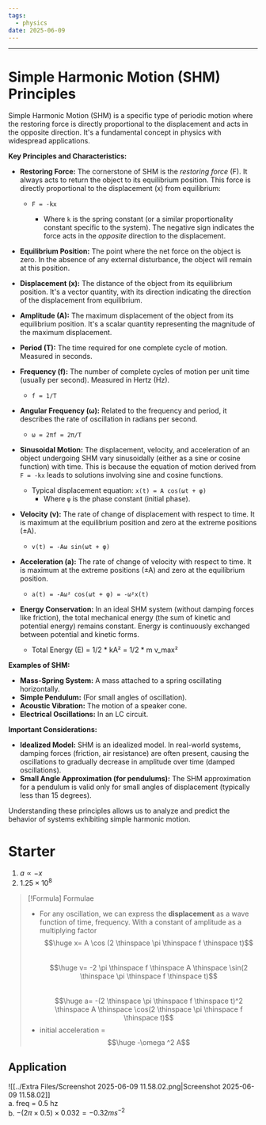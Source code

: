 ```yaml
---
tags:
  - physics
date: 2025-06-09
---
```

---  
# Simple Harmonic Motion (SHM) Principles  
  
Simple Harmonic Motion (SHM) is a specific type of periodic motion where the restoring force is directly proportional to the displacement and acts in the opposite direction.  It's a fundamental concept in physics with widespread applications.  
  
**Key Principles and Characteristics:**  
  
*   **Restoring Force:**  The cornerstone of SHM is the *restoring force* (F).  It always acts to return the object to its equilibrium position.  This force is directly proportional to the displacement (x) from equilibrium:  
  
    *   `F = -kx`  
  
        *   Where `k` is the spring constant (or a similar proportionality constant specific to the system). The negative sign indicates the force acts in the *opposite* direction to the displacement.  
  
*   **Equilibrium Position:**  The point where the net force on the object is zero. In the absence of any external disturbance, the object will remain at this position.  
  
*   **Displacement (x):** The distance of the object from its equilibrium position.  It's a vector quantity, with its direction indicating the direction of the displacement from equilibrium.  
  
*   **Amplitude (A):**  The maximum displacement of the object from its equilibrium position.  It's a scalar quantity representing the magnitude of the maximum displacement.  
  
*   **Period (T):**  The time required for one complete cycle of motion. Measured in seconds.  
  
*   **Frequency (f):** The number of complete cycles of motion per unit time (usually per second). Measured in Hertz (Hz).  
  
    *   `f = 1/T`  
  
*   **Angular Frequency (ω):**  Related to the frequency and period, it describes the rate of oscillation in radians per second.  
  
    *   `ω = 2πf = 2π/T`  
  
*   **Sinusoidal Motion:** The displacement, velocity, and acceleration of an object undergoing SHM vary sinusoidally (either as a sine or cosine function) with time.  This is because the equation of motion derived from `F = -kx` leads to solutions involving sine and cosine functions.  
  
    *   Typical displacement equation: `x(t) = A cos(ωt + φ)`  
        *   Where `φ` is the phase constant (initial phase).  
  
*   **Velocity (v):** The rate of change of displacement with respect to time.  It is maximum at the equilibrium position and zero at the extreme positions (±A).  
  
    *   `v(t) = -Aω sin(ωt + φ)`  
  
*   **Acceleration (a):**  The rate of change of velocity with respect to time.  It is maximum at the extreme positions (±A) and zero at the equilibrium position.  
  
    *   `a(t) = -Aω² cos(ωt + φ) = -ω²x(t)`  
  
*   **Energy Conservation:**  In an ideal SHM system (without damping forces like friction), the total mechanical energy (the sum of kinetic and potential energy) remains constant.  Energy is continuously exchanged between potential and kinetic forms.  
  
    *   Total Energy (E) = 1/2 * kA² = 1/2 * m v_max²  
  
**Examples of SHM:**  
  
*   **Mass-Spring System:**  A mass attached to a spring oscillating horizontally.  
*   **Simple Pendulum:**  (For small angles of oscillation).  
*   **Acoustic Vibration:**  The motion of a speaker cone.  
*   **Electrical Oscillations:**  In an LC circuit.  
  
**Important Considerations:**  
  
*   **Idealized Model:** SHM is an idealized model. In real-world systems, damping forces (friction, air resistance) are often present, causing the oscillations to gradually decrease in amplitude over time (damped oscillations).  
*   **Small Angle Approximation (for pendulums):** The SHM approximation for a pendulum is valid only for small angles of displacement (typically less than 15 degrees).  
  
Understanding these principles allows us to analyze and predict the behavior of systems exhibiting simple harmonic motion.  
  
# Starter  
1. $a \propto -x$  
2. $1.25 \times 10^8$  
  
>[!Formula] Formulae  
>- For any oscillation, we can express the <b>displacement</b> as a wave function of time, frequency. With a constant of amplitude as a multiplying factor  
>$$\huge x= A \cos (2 \thinspace \pi \thinspace f \thinspace t)$$  
>$$\huge v= -2 \pi \thinspace f \thinspace A \thinspace \sin(2 \thinspace \pi \thinspace f \thinspace t)$$  
>$$\huge a= -(2 \thinspace \pi \thinspace f \thinspace t)^2 \thinspace A \thinspace \cos(2 \thinspace \pi \thinspace f \thinspace t)$$  
>- initial acceleration =   
>$$\huge -\omega ^2 A$$  
  
## Application  
![[../Extra Files/Screenshot 2025-06-09 11.58.02.png|Screenshot 2025-06-09 11.58.02]]  
a. freq = 0.5 hz  
b. $-(2\pi \times 0.5) \times 0.032 = -0.32 ms^{-2}$  
  
  
